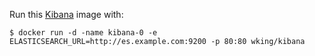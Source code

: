 Run this [Kibana][] image with:

    $ docker run -d -name kibana-0 -e ELASTICSEARCH_URL=http://es.example.com:9200 -p 80:80 wking/kibana

[Kibana]: http://www.elasticsearch.org/overview/kibana/
